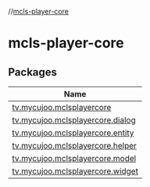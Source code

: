 //[mcls-player-core](index.md)

# mcls-player-core

## Packages

| Name |
|---|
| [tv.mycujoo.mclsplayercore](mcls-player-core/tv.mycujoo.mclsplayercore/index.md) |
| [tv.mycujoo.mclsplayercore.dialog](mcls-player-core/tv.mycujoo.mclsplayercore.dialog/index.md) |
| [tv.mycujoo.mclsplayercore.entity](mcls-player-core/tv.mycujoo.mclsplayercore.entity/index.md) |
| [tv.mycujoo.mclsplayercore.helper](mcls-player-core/tv.mycujoo.mclsplayercore.helper/index.md) |
| [tv.mycujoo.mclsplayercore.model](mcls-player-core/tv.mycujoo.mclsplayercore.model/index.md) |
| [tv.mycujoo.mclsplayercore.widget](mcls-player-core/tv.mycujoo.mclsplayercore.widget/index.md) |
